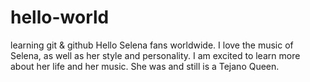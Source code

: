# hello-world
learning git &amp; github
Hello Selena fans worldwide. I love the music of Selena, as well as her style and personality. 
I am excited to learn more about her life and her music. She was and still is a Tejano Queen. 
